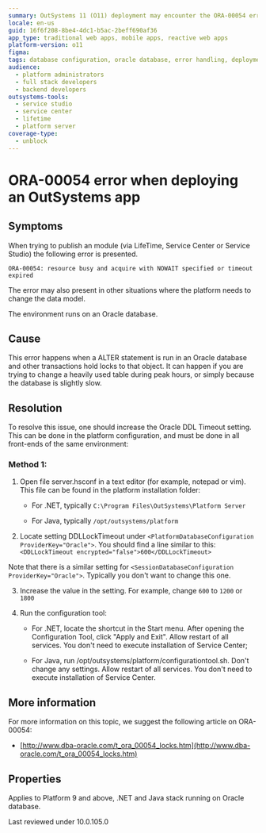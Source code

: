 ```yaml
---
summary: OutSystems 11 (O11) deployment may encounter the ORA-00054 error due to locked database objects, resolved by increasing Oracle DDL Timeout settings.
locale: en-us
guid: 16f6f208-8be4-4dc1-b5ac-2beff690af36
app_type: traditional web apps, mobile apps, reactive web apps
platform-version: o11
figma:
tags: database configuration, oracle database, error handling, deployment issues, configuration management
audience:
  - platform administrators
  - full stack developers
  - backend developers
outsystems-tools:
  - service studio
  - service center
  - lifetime
  - platform server
coverage-type:
  - unblock
---
```


# ORA-00054 error when deploying an OutSystems app

## Symptoms

When trying to publish an module (via LifeTime, Service Center or Service Studio) the following error is presented.

`ORA-00054: resource busy and acquire with NOWAIT specified or timeout expired`

The error may also present in other situations where the platform needs to change the data model.

The environment runs on an Oracle database. 

## Cause

This error happens when a ALTER statement is run in an Oracle database and other transactions hold locks to that object. It can happen if you are trying to change a heavily used table during peak hours, or simply because the database is slightly slow.

## Resolution

To resolve this issue, one should increase the Oracle DDL Timeout setting. This can be done in the platform configuration, and must be done in all front-ends of the same environment:

### Method 1:

1. Open file server.hsconf in a text editor (for example, notepad or vim). This file can be found in the platform installation folder:

    * For .NET, typically `C:\Program Files\OutSystems\Platform Server`

    * For Java, typically `/opt/outsystems/platform`
 
2. Locate setting DDLLockTimeout under `<PlatformDatabaseConfiguration ProviderKey="Oracle">`. You should find a line similar to this:
`<DDLLockTimeout encrypted="false">600</DDLLockTimeout>`

Note that there is a similar setting for `<SessionDatabaseConfiguration ProviderKey="Oracle">`. Typically you don't want to change this one. 

3. Increase the value in the setting. For example, change `600` to `1200` or `1800`

4. Run the configuration tool:

    * For .NET, locate the shortcut in the Start menu. After opening the Configuration Tool, click "Apply and Exit". Allow restart of all services. You don't need to execute installation of Service Center;

    * For Java, run /opt/outsystems/platform/configurationtool.sh. Don't change any settings. Allow restart of all services. You don't need to execute installation of Service Center.

## More information

For more information on this topic, we suggest the following article on ORA-00054:

* [http://www.dba-oracle.com/t_ora_00054_locks.htm](http://www.dba-oracle.com/t_ora_00054_locks.htm)

## Properties

Applies to Platform 9 and above, .NET and Java stack running on Oracle database.

Last reviewed under 10.0.105.0
